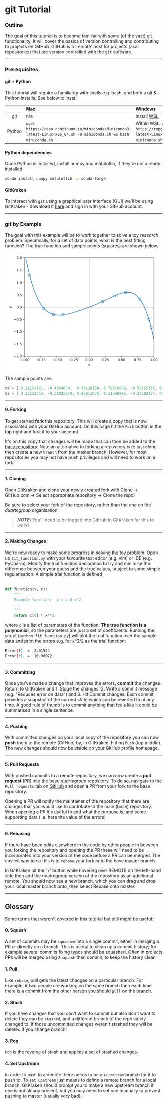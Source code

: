 # git Tutorial

### Outline

The goal of this tutorial is to become familiar with some (of the vast) [git](https://en.wikipedia.org/wiki/Git) 
functionality. It will cover the basics of version controlling and contributing to projects on GitHub. 
GitHub is a 'remote' host for projects (aka. repositories) that are version controlled with the `git` software.


***

### Prerequisites

#### git + Python

This tutorial will require a familiarity with shells e.g. bash, and both a git & Python installs. See below to install 


|          |     Mac   |  Windows    |   Linux   |
|  :----:  |  :----  |    :----    |    :---- |
| git      |    n/a      |     Install [WSL](https://docs.microsoft.com/en-us/windows/wsl/)         |     n/a      | 
| Python   |  `wget https://repo.continuum.io/miniconda/Miniconda3-latest-Linux-x86_64.sh -O miniconda.sh && bash miniconda.sh`      |     Within WSL: `wget https://repo.continuum.io/miniconda/Miniconda3-latest-Linux-x86_64.sh -O miniconda.sh && bash miniconda.sh`         |    `wget https://repo.anaconda.com/miniconda/Miniconda3-latest-MacOSX-x86_64.sh -O miniconda.sh && bash miniconda.sh`    |

#### Python dependencies

Once Python is installed, install numpy and matplotlib, if they're not already installed

```bash
conda install numpy matplotlib -c conda-forge
```

#### GitKraken

To interact with `git` using a graphical user interface (GUI) we'll be using GitKraken - download it [here](https://www.gitkraken.com/)
and sign in with your GitHub account.


***

### git by Example

The goal with this example will be to work together to solve a toy _research_ problem. Specifically, for a set of data 
points, what is the best fitting function? The true function and sample points (squares) are shown below.


<img src="_common/true_function.png" width="500">

The sample points are:

```python
xs = [ 0.21121121, -0.4034034,  0.39139139, 0.78578579, -0.55155155, 0.56556557, 0.92392392, -0.6996997, 0.95795796, -0.91591592]
ys = [ 0.23533653, -0.31035679, 0.45911638, 0.31506996, -0.29502177, 0.60401143, -0.50146046, -0.04222024, -0.82460688, 1.27242725]
```

***

#### 0. Forking

To get started **fork** this repository. This will create a copy that is now associated with your GitHub 
account. On this page hit the `Fork` button in the top right and fork it to your account.

It's on this copy that changes will be made that can then be added to the [base repository](https://github.com/duartegroup/resources).
Note an alternative to forking a repository is to just clone then create a new `branch` from the master branch. However, for most 
repositories you may not have push privileges and will need to work on a fork.

***

#### 1. Cloning

Open GitKraken and clone your newly created fork with Clone → GitHub.com → 
Select appropriate repository → Clone the repo! 

Be sure to select your fork of the repository, rather than the one on the _duartegroup_ organisation.

> **_NOTE:_**  You'll need to be logged into GitHub in GitKraken for this to work!

***

#### 2. Making Changes

We're now ready to make some progress in solving the toy problem. Open up `fit_function.py` with your favourite 
text editor (e.g. vim) or IDE (e.g. PyCharm). Modify the trial function declaration to try and minimise the 
difference between your guess and the true values, subject to some simple regularisation. A simple trial 
function is defined

```python

def function(x, c):
    """
    Example function:  y = c_0 x^2
    ...
    """
    return c[0] * x**2
```

where `c` is a list of parameters of the function. **The true function is a polynomial**, so the parameters are just
a set of coefficients. Running the script (`python fit_function.py`) will plot the trial function over the sample data 
and print the errors e.g. for x^2/2 as the trial function:

```bash
Error(f)  =  2.01524
Error(c)  =  10.98072
```

***

#### 3. Committing

Once you've made a change that improves the errors, **commit** the changes. Return to GitKraken and 1. Stage the changes, 
2. Write a commit message (e.g. "Reduces error on data") and 3. Hit Commit changes. Each commit provides a snapshot
of the current state which can be reverted to at any time. A good rule of thumb is to commit anything that feels like it
could be summarised in a single sentence.

***

#### 4. Pushing

With committed changes on your local copy of the repository you can now **push** them to the remote (GitHub) by, in 
GitKraken, hitting `Push` (top middle). The new changes should now be visible on your GitHub profile homepage.

***

#### 5. Pull Requests

With pushed commits to a remote repository, we can now create a **pull request** (PR) into the base _duartegroup_ repository. To 
do so, navigate to the `Pull requests` tab on [GitHub](https://github.com/duartegroup/resources) and open a PR from your
fork to the base repository.

Opening a PR will notify the maintainer of the repository that there are changes that you would like to contribute 
to the main (base) repository. When opening a PR it's useful to add what the purpose is, and some supporting data 
(i.e. here the value of the errors)

***

#### 6. Rebasing

If there have been edits elsewhere in the code by other people in between you forking the repository and opening the PR these 
will need to be incorporated into your version of the code before a PR can be merged. The easiest way to do this is to `rebase`
your fork onto the base master branch.

In GitKraken hit the '+' button while hovering over REMOTE on the left-hand side then add the duatregroup
version of the repository as an additional remote. You should now see a new branch, which you can drag and
drop your local master branch onto, then select Rebase onto master.

***

## Glossary

Some terms that weren't covered in this tutorial but still might be useful:

#### 0. Squash

A set of commits may be `squashed` into a single commit, either in merging a PR or directly on a branch. This is useful
to clean up a commit history; for example several commits fixing typos should be squashed. Often in projects PRs will be
merged using a `squash` then commit, to keep the history clean.

#### 1. Pull

Like `rebase`, pull gets the latest changes on a particular branch. For example, if two people are working on the same 
branch then each time there is a commit from the other person you should `pull` on the branch.

#### 2. Stash

If you have changes that you don't want to commit but also don't want to delete they can be `stashed`, and a different 
branch of the repo safely changed to. If those uncommitted changes weren't stashed they will be deleted if you change 
branch!
                                             
#### 3. Pop

`Pop` is the reverse of stash and applies a set of stashed changes.

#### 4. Set Upstream

In order to `push` to a remote there needs to be an `upstream` branch for it to push to. To `set upstream` just means to
define a remote branch for a local branch. GitKraken should prompt you to make a new upstream branch if one is not aleady
present, but you may need to set one manually to prevent pushing to master (usually very bad).



